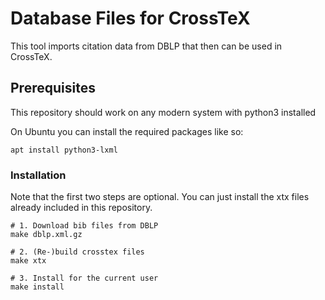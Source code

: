 # Database Files for CrossTeX
This tool imports citation data from DBLP that then can be used in CrossTeX.

## Prerequisites
This repository should work on any modern system with python3 installed

On Ubuntu you can install the required packages like so:
```
apt install python3-lxml
```

### Installation
Note that the first two steps are optional. You can just install the xtx files already included in this repository.

```
# 1. Download bib files from DBLP
make dblp.xml.gz

# 2. (Re-)build crosstex files
make xtx

# 3. Install for the current user
make install
```

